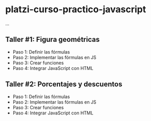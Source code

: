 # platzi-curso-practico-javascript

...

## Taller #1: Figura geométricas

- Paso 1: Definir las fórmulas
- Paso 2: Implementar las fórmulas en JS
- Paso 3: Crear funciones 
- Paso 4: Integrar JavaScript con HTML



## Taller #2: Porcentajes y descuentos

- Paso 1: Definir las fórmulas
- Paso 2: Implementar las fórmulas en JS
- Paso 3: Crear funciones 
- Paso 4: Integrar JavaScript con HTML